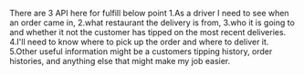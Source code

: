 There are 3 API here for fulfill below point
1.As a driver I need to see when an order came in, 
2.what restaurant the delivery is from, 
3.who it is going to and whether it not the customer has tipped on the most recent deliveries.
4.I'll need to know where to pick up the order and where to deliver it.
5.Other useful information might be a customers tipping history, order histories, and anything else that might make my job easier.
